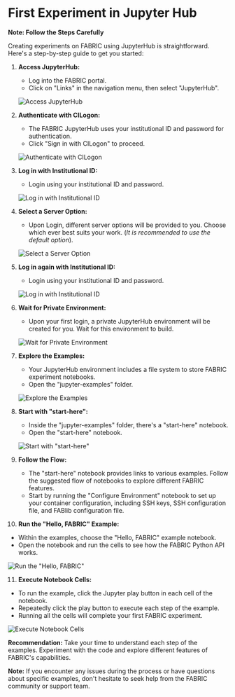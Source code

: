 # First Experiment in Jupyter Hub

**Note: Follow the Steps Carefully**

Creating experiments on FABRIC using JupyterHub is straightforward. Here's a step-by-step guide to get you started:

1. **Access JupyterHub:**
   - Log into the FABRIC portal.
   - Click on "Links" in the navigation menu, then select "JupyterHub".
   
   ![Access JupyterHub](https://learn.fabric-testbed.net/wp-content/uploads/2021/08/1-portal-jupyter-hub-annotated.png)

2. **Authenticate with CILogon:**
   - The FABRIC JupyterHub uses your institutional ID and password for authentication.
   - Click "Sign in with CILogon" to proceed.
   
   ![Authenticate with CILogon](https://learn.fabric-testbed.net/wp-content/uploads/2021/08/2-CILogon-1-annotated.png)

3. **Log in with Institutional ID:**
   - Login using your institutional ID and password.
   
   ![Log in with Institutional ID](https://learn.fabric-testbed.net/wp-content/uploads/2021/08/CreateAccount-7-UniversityIDPassword.png)
   
4. **Select a Server Option:**
   - Upon Login, different server options will be provided to you. Choose which ever best suits your work. (*It is recommended to use the default option*). 
   
   ![Select a Server Option](https://transfer.sh/A84IsgftTr/Screenshot%202023-08-09%20at%202.20.56%20AM.png)
   
5. **Log in again with Institutional ID:**
   - Login using your institutional ID and password.
   
   ![Log in with Institutional ID](https://learn.fabric-testbed.net/wp-content/uploads/2021/08/CreateAccount-7-UniversityIDPassword.png)

6. **Wait for Private Environment:**
   - Upon your first login, a private JupyterHub environment will be created for you. Wait for this environment to build.
   
   ![Wait for Private Environment](https://learn.fabric-testbed.net/wp-content/uploads/2021/08/4-WaitForEnvironmentToBuild.png)

7. **Explore the Examples:**
   - Your JupyterHub environment includes a file system to store FABRIC experiment notebooks.
   - Open the "jupyter-examples" folder.
   
   ![Explore the Examples](https://learn.fabric-testbed.net/wp-content/uploads/2021/08/5-ClickJupyterExamplesFolder.png)

8. **Start with "start-here":**
   - Inside the "jupyter-examples" folder, there's a "start-here" notebook.
   - Open the "start-here" notebook.
   
   ![Start with "start-here"](https://learn.fabric-testbed.net/wp-content/uploads/2021/08/6-OpenStartHereNotebook.png)

9. **Follow the Flow:**
   - The "start-here" notebook provides links to various examples. Follow the suggested flow of notebooks to explore different FABRIC features.
   - Start by running the "Configure Environment" notebook to set up your container configuration, including SSH keys, SSH configuration file, and FABlib configuration file.

10. **Run the "Hello, FABRIC" Example:**
   - Within the examples, choose the "Hello, FABRIC" example notebook.
   - Open the notebook and run the cells to see how the FABRIC Python API works.
   
   ![Run the "Hello, FABRIC"](https://learn.fabric-testbed.net/wp-content/uploads/2021/08/7-OpenHelloFABRIC.png)

11. **Execute Notebook Cells:**
   - To run the example, click the Jupyter play button in each cell of the notebook.
   - Repeatedly click the play button to execute each step of the example.
   - Running all the cells will complete your first FABRIC experiment.
    
![Execute Notebook Cells](https://learn.fabric-testbed.net/wp-content/uploads/2021/08/8-RepeatPlayButton.png)

**Recommendation:**
Take your time to understand each step of the examples. Experiment with the code and explore different features of FABRIC's capabilities.

**Note:** If you encounter any issues during the process or have questions about specific examples, don't hesitate to seek help from the FABRIC community or support team.
